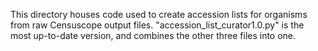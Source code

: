 This directory houses code used to create accession lists for organisms from raw Censuscope output files.
"accession_list_curator1.0.py" is the most up-to-date version, and combines the other three files into one.
